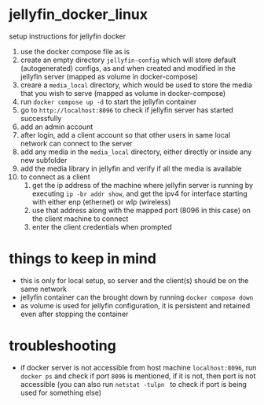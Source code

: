 # jellyfin_docker_linux
setup instructions for jellyfin docker

1. use the docker compose file as is
2. create an empty directory `jellyfin-config` which will store default (autogenerated) configs, as and when created and modified in the jellyfin server (mapped as volume in docker-compose)
3. creare a `media_local` directory, which would be used to store the media that you wish to serve  (mapped as volume in docker-compose)
4. run `docker compose up -d` to start the jellyfin container
5. go to `http://localhost:8096` to check if jellyfin server has started successfully
6. add an admin account
7. after login, add a client account so that other users in same local network can connect to the server
8. add any media in the `media_local` directory, either directly or inside any new subfolder
9. add the media library in jellyfin and verify if all the media is available
10. to connect as a client
    1. get the ip address of the machine where jellyfin server is running by executing `ip -br addr show`, and get the ipv4 for interface starting with either enp (ethernet) or wlp (wireless)
    2. use that address along with the mapped port (8096 in this case) on the client machine to connect
    3. enter the client credentials when prompted


# things to keep in mind
- this is only for local setup, so server and the client(s) should be on the same network 
- jellyfin container can the brought down by running `docker compose down`
- as volume is used for jellyfin configuration, it is persistent and retained even after stopping the container

# troubleshooting
- if docker server is not accessible from host machine `localhost:8096`, run `docker ps` and check if port `8096` is mentioned, if it is not, then port is not accessible (you can also run `netstat -tulpn
` to check if port is being used for something else)
